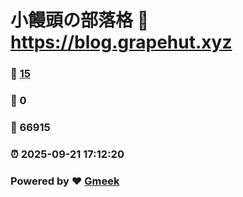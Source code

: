 # 小饅頭の部落格 :link: https://blog.grapehut.xyz 
### :page_facing_up: [15](https://blog.grapehut.xyz/tag.html) 
### :speech_balloon: 0 
### :hibiscus: 66915 
### :alarm_clock: 2025-09-21 17:12:20 
### Powered by :heart: [Gmeek](https://github.com/Meekdai/Gmeek)
